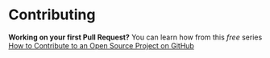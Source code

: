 # Contributing

**Working on your first Pull Request?** You can learn how from this *free* series
[How to Contribute to an Open Source Project on GitHub](https://kcd.im/pull-request)
